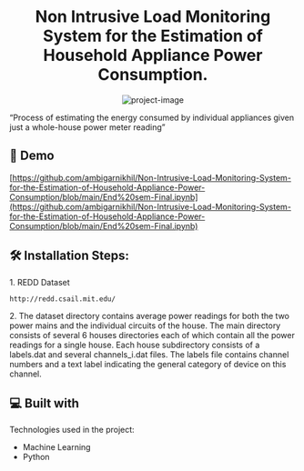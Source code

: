 <h1 align="center" id="title">Non Intrusive Load Monitoring System for the Estimation of Household Appliance Power Consumption.</h1>

<p align="center"><img src="https://socialify.git.ci/ambigarnikhil/Non-Intrusive-Load-Monitoring-System-for-the-Estimation-of-Household-Appliance-Power-Consumption/image?description=1&amp;descriptionEditable=NILM%20is%20a%20process%20of%20estimating%20the%20energy%20consumed%20by%20individual%20appliances.&amp;font=Inter&amp;forks=1&amp;issues=1&amp;language=1&amp;pulls=1&amp;stargazers=1&amp;theme=Light" alt="project-image"></p>

<p id="description">“Process of estimating the energy consumed by individual appliances given just a whole-house power meter reading”</p>

<h2>🚀 Demo</h2>

[https://github.com/ambigarnikhil/Non-Intrusive-Load-Monitoring-System-for-the-Estimation-of-Household-Appliance-Power-Consumption/blob/main/End%20sem-Final.ipynb](https://github.com/ambigarnikhil/Non-Intrusive-Load-Monitoring-System-for-the-Estimation-of-Household-Appliance-Power-Consumption/blob/main/End%20sem-Final.ipynb)

<h2>🛠️ Installation Steps:</h2>

<p>1. REDD Dataset</p>

```
http://redd.csail.mit.edu/
```

<p>2. The dataset directory contains average power readings for both the two power mains and the individual circuits of the house. The main directory consists of several 6 houses directories each of which contain all the power readings for a single house. Each house subdirectory consists of a labels.dat and several channels_i.dat files. The labels file contains channel numbers and a text label indicating the general category of device on this channel.</p>

  
  
<h2>💻 Built with</h2>

Technologies used in the project:

*   Machine Learning
*   Python
